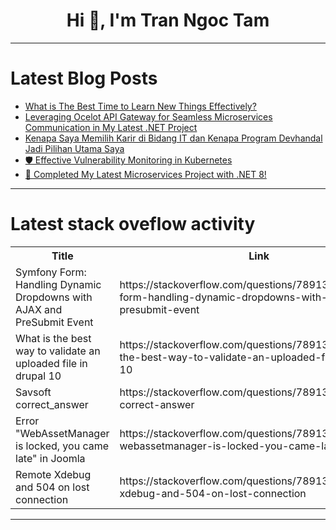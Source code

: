 <h1 align="center">Hi 👋, I'm Tran Ngoc Tam</h1>

---

# Latest Blog Posts 
<!-- BLOG-POST-LIST:START -->
- [What is The Best Time to Learn New Things Effectively?](https://dev.to/mammadyahyayev/what-is-the-best-time-to-learn-new-things-effectively-30dp)
- [Leveraging Ocelot API Gateway for Seamless Microservices Communication in My Latest .NET Project](https://dev.to/midnightasc/leveraging-ocelot-api-gateway-for-seamless-microservices-communication-in-my-latest-net-project-40eg)
- [Kenapa Saya Memilih Karir di Bidang IT dan Kenapa Program Devhandal Jadi Pilihan Utama Saya](https://dev.to/pramahaditamaputra/kenapa-saya-memilih-karir-di-bidang-it-dan-kenapa-program-devhandal-jadi-pilihan-utama-saya-4ame)
- [🛡️ Effective Vulnerability Monitoring in Kubernetes](https://dev.to/hkhelil/effective-vulnerability-monitoring-in-kubernetes-1mge)
- [🚀 Completed My Latest Microservices Project with .NET 8!](https://dev.to/midnightasc/completed-my-latest-microservices-project-with-net-8-1o06)
<!-- BLOG-POST-LIST:END -->

---

# Latest stack oveflow activity
<table>
  <tr><th>Title</th><th>Link</th></tr>
  <!-- STACKOVERFLOW:START --><tr><td>Symfony Form: Handling Dynamic Dropdowns with AJAX and PreSubmit Event</td><td>https://stackoverflow.com/questions/78913835/symfony-form-handling-dynamic-dropdowns-with-ajax-and-presubmit-event</td></tr><tr><td>What is the best way to validate an uploaded file in drupal 10</td><td>https://stackoverflow.com/questions/78913765/what-is-the-best-way-to-validate-an-uploaded-file-in-drupal-10</td></tr><tr><td>Savsoft correct_answer</td><td>https://stackoverflow.com/questions/78913735/savsoft-correct-answer</td></tr><tr><td>Error &quot;WebAssetManager is locked, you came late&quot; in Joomla</td><td>https://stackoverflow.com/questions/78913617/error-webassetmanager-is-locked-you-came-late-in-joomla</td></tr><tr><td>Remote Xdebug and 504 on lost connection</td><td>https://stackoverflow.com/questions/78913569/remote-xdebug-and-504-on-lost-connection</td></tr><!-- STACKOVERFLOW:END -->
</table>

---


